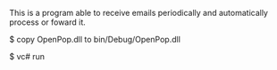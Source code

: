 This is a program able to receive emails periodically and automatically process or foward it.

$ copy OpenPop.dll to bin/Debug/OpenPop.dll

$ vc# run
